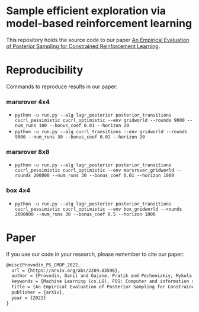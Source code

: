 # Sample efficient exploration via model-based reinforcement learning

This repository holds the source code to our paper [An Empirical Evaluation of Posterior Sampling for Constrained Reinforcement Learning](https://arxiv.org/abs/2209.03596).

# Reproducibility

Commands to reproduce results in our paper:

### marsrover 4x4
- `python -u run.py --alg lagr_posterior posterior_transitions cucrl_pessimistic cucrl_optimistic --env gridworld --rounds 9000 --num_runs 100 --bonus_coef 0.01 --horizon 20`
- `python -u run.py --alg cucrl_transitions --env gridworld --rounds 9000 --num_runs 30 --bonus_coef 0.01 --horizon 20`

### marsrover 8x8
- `python -u run.py --alg lagr_posterior posterior_transitions cucrl_pessimistic cucrl_optimistic --env marsrover_gridworld --rounds 200000 --num_runs 30 --bonus_coef 0.01 --horizon 1000`

### box 4x4
- `python -u run.py --alg lagr_posterior posterior_transitions cucrl_pessimistic cucrl_optimistic --env box_gridworld --rounds 2000000 --num_runs 30 --bonus_coef 0.5 --horizon 1000`


# Paper

If you use our code in your research, please remember to cite our paper:

```latex
@misc{Provodin_PS_CMDP_2022,
  url = {https://arxiv.org/abs/2209.03596},
  author = {Provodin, Danil and Gajane, Pratik and Pechenizkiy, Mykola and Kaptein, Maurits},
  keywords = {Machine Learning (cs.LG), FOS: Computer and information sciences, FOS: Computer and information sciences},
  title = {An Empirical Evaluation of Posterior Sampling for Constrained Reinforcement Learning},
  publisher = {arXiv},
  year = {2022}
}
```
